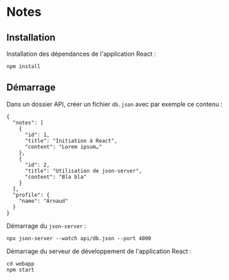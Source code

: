 # Notes

## Installation

Installation des dépendances de l'application React :

```
npm install
```

## Démarrage

Dans un dossier API, créer un fichier `db.json` avec par exemple ce contenu :

```
{
  "notes": [
    {
      "id": 1,
      "title": "Initiation à React",
      "content": "Lorem ipsum…"
    },
    {
      "id": 2,
      "title": "Utilisation de json-server",
      "content": "Bla bla"
    }
  ],
  "profile": {
    "name": "Arnaud"
  }
}
```

Démarrage du `json-server` :

```
npx json-server --watch api/db.json --port 4000
```

Démarrage du serveur de développement de l'application React :

```
cd webapp
npm start
```
